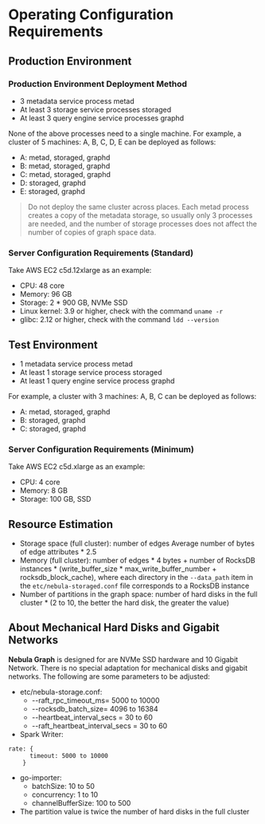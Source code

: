 # Operating Configuration Requirements

## Production Environment

### Production Environment Deployment Method

* 3 metadata service process metad
* At least 3 storage service processes storaged
* At least 3 query engine service processes graphd

None of the above processes need to a single machine. For example, a cluster of 5 machines: A, B, C, D, E can be deployed as follows:

* A: metad, storaged, graphd
* B: metad, storaged, graphd
* C: metad, storaged, graphd
* D: storaged, graphd
* E: storaged, graphd

> Do not deploy the same cluster across places.
> Each metad process creates a copy of the metadata storage, so usually only 3 processes are needed, and the number of storage processes does not affect the number of copies of graph space data.

### Server Configuration Requirements (Standard)

Take AWS EC2 c5d.12xlarge as an example:

* CPU: 48 core
* Memory: 96 GB
* Storage: 2 * 900 GB, NVMe SSD
* Linux kernel: 3.9 or higher, check with the command `uname -r`
* glibc: 2.12 or higher, check with the command `ldd --version`

## Test Environment

* 1 metadata service process metad
* At least 1 storage service process storaged
* At least 1 query engine service process graphd

For example, a cluster with 3 machines: A, B, C can be deployed as follows:

* A: metad, storaged, graphd
* B: storaged, graphd
* C: storaged, graphd

### Server Configuration Requirements (Minimum)

Take AWS EC2 c5d.xlarge as an example:

* CPU: 4 core
* Memory: 8 GB
* Storage: 100 GB, SSD

## Resource Estimation

* Storage space (full cluster): number of edges Average number of bytes of edge attributes * 2.5
* Memory (full cluster): number of edges * 4 bytes + number of RocksDB instances * (write_buffer_size * max_write_buffer_number + rocksdb_block_cache), where each directory in the `--data_path` item in the `etc/nebula-storaged.conf` file corresponds to a RocksDB instance
* Number of partitions in the graph space: number of hard disks in the full cluster * (2 to 10, the better the hard disk, the greater the value)

## About Mechanical Hard Disks and Gigabit Networks

**Nebula Graph** is designed for are NVMe SSD hardware and 10 Gigabit Network. There is no special adaptation for mechanical disks and gigabit networks. The following are some parameters to be adjusted:

* etc/nebula-storage.conf:
  * --raft_rpc_timeout_ms= 5000 to 10000
  * --rocksdb_batch_size= 4096 to 16384
  * --heartbeat_interval_secs = 30 to 60
  * --raft_heartbeat_interval_secs = 30 to 60
* Spark Writer:

```text
rate: {
      timeout: 5000 to 10000
    }
```

* go-importer:
  * batchSize: 10 to 50
  * concurrency: 1 to 10
  * channelBufferSize: 100 to 500
* The partition value is twice the number of hard disks in the full cluster
